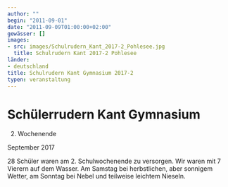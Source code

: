 ```yaml
---
author: ""
begin: "2011-09-01"
date: "2011-09-09T01:00:00+02:00"
gewässer: []
images:
- src: images/Schulrudern_Kant_2017-2_Pohlesee.jpg
  title: Schulrudern Kant 2017-2 Pohlesee
länder: 
- deutschland
title: Schulrudern Kant Gymnasium 2017-2
typen: veranstaltung
---
```



# Schülerrudern Kant Gymnasium


2. Wochenende

September 2017

28 Schüler waren am 2. Schulwochenende zu versorgen. Wir waren mit 7 Vierern auf dem Wasser. Am Samstag bei herbstlichen, aber sonnigem Wetter, am Sonntag bei Nebel und teilweise leichtem Nieseln.
